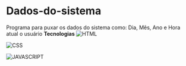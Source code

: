 # Dados-do-sistema
Programa para puxar os dados do sistema como: Dia, Mês, Ano e Hora  atual o usuário
**Tecnologias**
![HTML](https://img.shields.io/badge/HTML5-E34F26?style=for-the-badge&logo=html5&logoColor=white)

![CSS](https://img.shields.io/badge/CSS3-1572B6?style=for-the-badge&logo=css3&logoColor=white)

![JAVASCRIPT](https://img.shields.io/badge/JavaScript-F7DF1E?style=for-the-badge&logo=javascript&logoColor=black)
